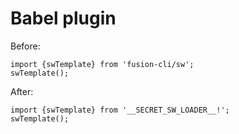 # Babel plugin

Before:
```
import {swTemplate} from 'fusion-cli/sw';
swTemplate();
```
After:
```
import {swTemplate} from '__SECRET_SW_LOADER__!';
swTemplate();
```
